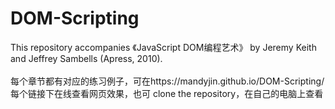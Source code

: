 # DOM-Scripting
This repository accompanies 《JavaScript DOM编程艺术》 by Jeremy Keith and Jeffrey Sambells (Apress, 2010).</br></br>每个章节都有对应的练习例子，可在https://mandyjin.github.io/DOM-Scripting/每个链接下在线查看网页效果，也可 clone the repository，在自己的电脑上查看

